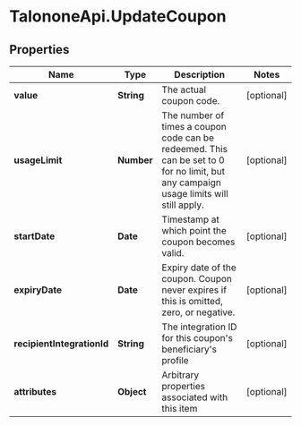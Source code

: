 # TalononeApi.UpdateCoupon

## Properties
Name | Type | Description | Notes
------------ | ------------- | ------------- | -------------
**value** | **String** | The actual coupon code. | [optional] 
**usageLimit** | **Number** | The number of times a coupon code can be redeemed. This can be set to 0 for no limit, but any campaign usage limits will still apply.  | [optional] 
**startDate** | **Date** | Timestamp at which point the coupon becomes valid. | [optional] 
**expiryDate** | **Date** | Expiry date of the coupon. Coupon never expires if this is omitted, zero, or negative. | [optional] 
**recipientIntegrationId** | **String** | The integration ID for this coupon&#39;s beneficiary&#39;s profile | [optional] 
**attributes** | **Object** | Arbitrary properties associated with this item | [optional] 


